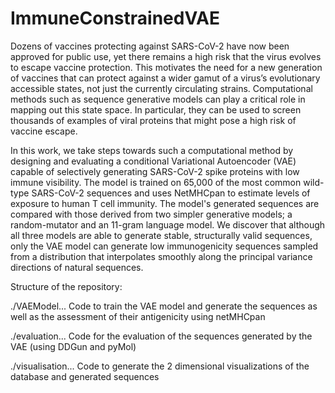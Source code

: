 # ImmuneConstrainedVAE
Dozens of vaccines protecting against SARS-CoV-2 have now been approved for public use, yet there remains a high risk that the virus evolves to escape vaccine protection. This motivates the need for a new generation of vaccines that can protect against a wider gamut of a virus’s evolutionary accessible states, not just the currently circulating strains. Computational methods such as sequence generative models can play a critical role in mapping out this state space. In particular, they can be used to screen thousands of examples of viral proteins that might pose a high risk of vaccine escape.  

In this work, we take steps towards such a computational method by designing and evaluating a conditional Variational Autoencoder (VAE) capable of selectively generating SARS-CoV-2 spike proteins with low immune visibility. The model is trained on 65,000 of the most common wild-type SARS-CoV-2 sequences and uses NetMHCpan to estimate levels of exposure to human T cell immunity. The model's generated sequences are compared with those derived from two simpler generative models; a random-mutator and an 11-gram language model. We discover that although all three models are able to generate stable, structurally valid sequences, only the VAE model can generate low immunogenicity sequences sampled from a distribution that interpolates smoothly along the principal variance directions of natural sequences.

Structure of the repository:

./VAEModel...       Code to train the VAE model and generate the sequences as well as the assessment of their antigenicity using netMHCpan

./evaluation...     Code for the evaluation of the sequences generated by the VAE (using DDGun and pyMol)

./visualisation...  Code to generate the 2 dimensional visualizations of the database and generated sequences
